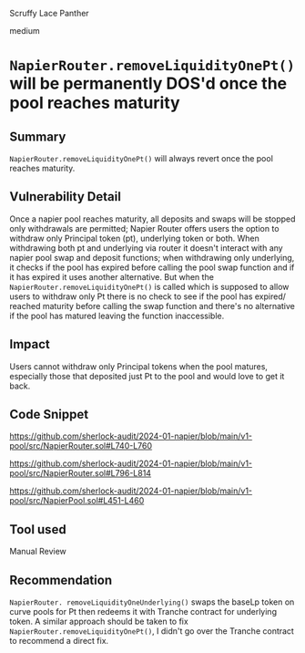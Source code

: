 Scruffy Lace Panther

medium

# `NapierRouter.removeLiquidityOnePt()` will be permanently DOS'd once the pool reaches maturity

## Summary
`NapierRouter.removeLiquidityOnePt()` will always revert once the pool reaches maturity.

## Vulnerability Detail
Once a napier pool reaches maturity, all deposits and swaps will be stopped only withdrawals are permitted; Napier Router offers users the option to withdraw only Principal token (pt), underlying token or both. 
When withdrawing both pt and underlying via router it doesn't interact with any napier pool swap and deposit functions; when withdrawing only  underlying, it checks if the pool has expired before calling the pool swap function and if it has expired it uses another alternative. But when the `NapierRouter.removeLiquidityOnePt()` is called which is supposed to allow users to withdraw only Pt there is no check to see if the pool has expired/ reached maturity before calling the swap function and there's no alternative if the pool has matured leaving the function inaccessible.

## Impact
Users cannot withdraw only Principal tokens when the pool matures, especially those that deposited just Pt to the pool and would love to get it back.

## Code Snippet
https://github.com/sherlock-audit/2024-01-napier/blob/main/v1-pool/src/NapierRouter.sol#L740-L760

https://github.com/sherlock-audit/2024-01-napier/blob/main/v1-pool/src/NapierRouter.sol#L796-L814

https://github.com/sherlock-audit/2024-01-napier/blob/main/v1-pool/src/NapierPool.sol#L451-L460
## Tool used

Manual Review

## Recommendation
`NapierRouter. removeLiquidityOneUnderlying()` swaps the baseLp token on curve pools for Pt then redeems it with Tranche contract for underlying token. A similar approach should be taken to fix `NapierRouter.removeLiquidityOnePt()`, I didn't go over the Tranche contract to recommend a direct fix.
